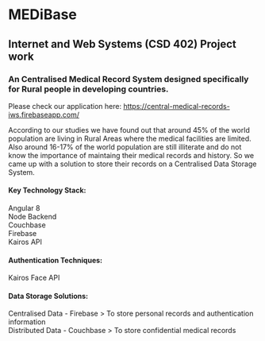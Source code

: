 # MEDiBase
## Internet and Web Systems (CSD 402) Project work

### An Centralised Medical Record System designed specifically for Rural people in developing countries.

Please check our application here: https://central-medical-records-iws.firebaseapp.com/

According to our studies we have found out that around 45% of the world population are living in Rural Areas where the medical facilities are limited. Also around 16-17% of the world population are still illiterate and do not know the importance of maintaing their medical records and history. So we came up with a solution to store their records on a Centralised Data Storage System.

#### Key Technology Stack:
Angular 8  
Node Backend  
Couchbase  
Firebase  
Kairos API  

#### Authentication Techniques:
Kairos Face API  

#### Data Storage Solutions:
Centralised Data - Firebase  > To store personal records and authentication information  
Distributed Data - Couchbase > To store confidential medical records  
